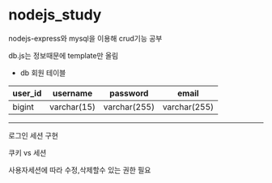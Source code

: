 # nodejs_study

nodejs-express와 mysql을 이용해 crud기능 공부

db.js는 정보때문에 template만 올림


* db 회원 테이블

| user_id | username | password | email |
| --- | --- | --- | --- |
| bigint | varchar(15) | varchar(255) | varchar(255) |

-----
로그인 세션 구현

쿠키 vs 세션

사용자세션에 따라 수정,삭제할수 있는 권한 필요
